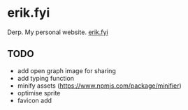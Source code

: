 # erik.fyi
Derp. My personal website. [erik.fyi](http://erik.fyi)

## TODO
- add open graph image for sharing
- add typing function
- minify assets (https://www.npmjs.com/package/minifier)
- optimise sprite
- favicon add

